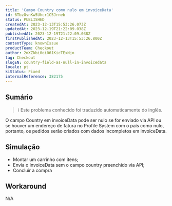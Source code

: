 ```yaml
---
title: 'Campo Country como nulo em invoiceData'
id: 6TbzOvnKw5Uhcr1C5Jrneb
status: PUBLISHED
createdAt: 2023-12-13T15:53:26.073Z
updatedAt: 2023-12-19T21:22:09.038Z
publishedAt: 2023-12-19T21:22:09.038Z
firstPublishedAt: 2023-12-13T15:53:26.800Z
contentType: knownIssue
productTeam: Checkout
author: 2mXZkbi0oi061KicTExNjo
tag: Checkout
slugEN: country-field-as-null-in-invoicedata
locale: pt
kiStatus: Fixed
internalReference: 382175
---
```


## Sumário

>ℹ️ Este problema conhecido foi traduzido automaticamente do inglês.


O campo Country em invoiceData pode ser nulo se for enviado via API ou se houver um endereço de fatura no Profile System com o país como nulo, portanto, os pedidos serão criados com dados incompletos em invoiceData.

## Simulação



- Montar um carrinho com itens;
- Envia o invoiceData sem o campo country preenchido via API;
- Concluir a compra

## Workaround


N/A



